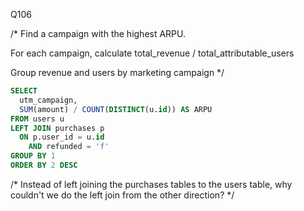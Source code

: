 Q106

/*
Find a campaign with the highest ARPU.

For each campaign, calculate total_revenue / total_attributable_users

Group revenue and users by marketing campaign
*/

```sql
SELECT 
  utm_campaign,
  SUM(amount) / COUNT(DISTINCT(u.id)) AS ARPU
FROM users u
LEFT JOIN purchases p  
  ON p.user_id = u.id  
	AND refunded = 'f'
GROUP BY 1
ORDER BY 2 DESC
```
/*
Instead of left joining the purchases tables to the users table, why couldn't we do the left join from the other direction?
*/
